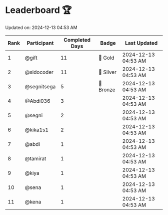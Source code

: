 # Leaderboard 🏆

Updated on: 2024-12-13 04:53 AM

| Rank | Participant       | Completed Days | Badge      | Last Updated         |
|------|-------------------|----------------|------------|----------------------|
| 1    | @gift             | 11             | 🏅 Gold     | 2024-12-13 04:53 AM |
| 2    | @sidocoder        | 11             | 🥈 Silver   | 2024-12-13 04:53 AM |
| 3    | @segnitsega       | 5              | 🥉 Bronze   | 2024-12-13 04:53 AM |
| 4    | @Abdi036          | 3              |            | 2024-12-13 04:53 AM |
| 5    | @segni            | 2              |            | 2024-12-13 04:53 AM |
| 6    | @kika1s1          | 2              |            | 2024-12-13 04:53 AM |
| 7    | @abdi             | 1              |            | 2024-12-13 04:53 AM |
| 8    | @tamirat          | 1              |            | 2024-12-13 04:53 AM |
| 9    | @kiya             | 1              |            | 2024-12-13 04:53 AM |
| 10   | @sena             | 1              |            | 2024-12-13 04:53 AM |
| 11   | @kena             | 1              |            | 2024-12-13 04:53 AM |

